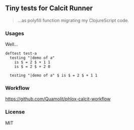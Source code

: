 
Tiny tests for Calcit Runner
----

> ...as polyfill function migrating my ClojureScript code.

### Usages

Well...

```cirru
deftest test-a
  testing "|demo of a"
    is $ = 2 $ + 1 1
    is $ = 2 $ + 2 0

  testing "|demo of a" $ is $ = 2 $ + 1 1
```

### Workflow

https://github.com/Quamolit/phlox-calcit-workflow

### License

MIT
